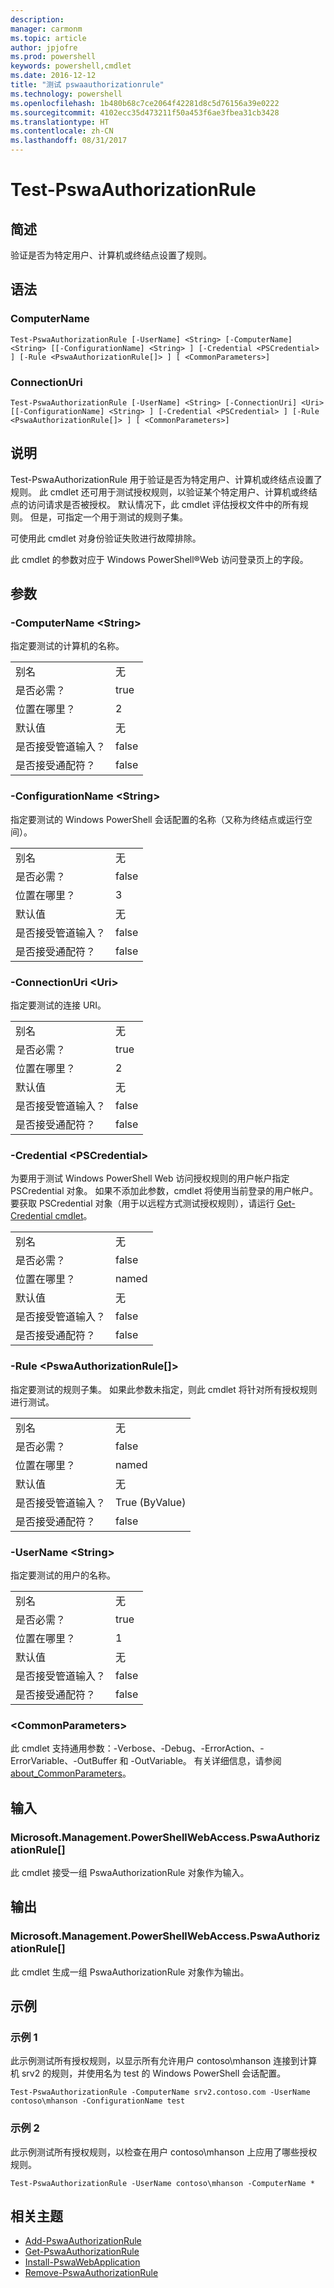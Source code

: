 ```yaml
---
description: 
manager: carmonm
ms.topic: article
author: jpjofre
ms.prod: powershell
keywords: powershell,cmdlet
ms.date: 2016-12-12
title: "测试 pswaauthorizationrule"
ms.technology: powershell
ms.openlocfilehash: 1b480b68c7ce2064f42281d8c5d76156a39e0222
ms.sourcegitcommit: 4102ecc35d473211f50a453f6ae3fbea31cb3428
ms.translationtype: HT
ms.contentlocale: zh-CN
ms.lasthandoff: 08/31/2017
---
```

#  <a name="test-pswaauthorizationrule"></a>Test-PswaAuthorizationRule

##  <a name="synopsis"></a>简述

验证是否为特定用户、计算机或终结点设置了规则。

## <a name="syntax"></a>语法

###  <a name="computername"></a>ComputerName
```
Test-PswaAuthorizationRule [-UserName] <String> [-ComputerName] <String> [[-ConfigurationName] <String> ] [-Credential <PSCredential> ] [-Rule <PswaAuthorizationRule[]> ] [ <CommonParameters>]
```

###  <a name="connectionuri"></a>ConnectionUri
```
Test-PswaAuthorizationRule [-UserName] <String> [-ConnectionUri] <Uri> [[-ConfigurationName] <String> ] [-Credential <PSCredential> ] [-Rule <PswaAuthorizationRule[]> ] [ <CommonParameters>]
```

## <a name="description"></a>说明

Test-PswaAuthorizationRule 用于验证是否为特定用户、计算机或终结点设置了规则。
此 cmdlet 还可用于测试授权规则，以验证某个特定用户、计算机或终结点的访问请求是否被授权。
默认情况下，此 cmdlet 评估授权文件中的所有规则。
但是，可指定一个用于测试的规则子集。

可使用此 cmdlet 对身份验证失败进行故障排除。

此 cmdlet 的参数对应于 Windows PowerShell®Web 访问登录页上的字段。

## <a name="parameters"></a>参数

### <a name="-computername-ltstringgt"></a>-ComputerName &lt;String&gt;

指定要测试的计算机的名称。

|||  
|-|-|
| 别名                              | 无                                 |
| 是否必需？                            | true                                 |
| 位置在哪里？                            | 2                                    |
| 默认值                        | 无                                 |
| 是否接受管道输入？               | false                                |
| 是否接受通配符？          | false                                |

### <a name="-configurationname-ltstringgt"></a>-ConfigurationName &lt;String&gt;

指定要测试的 Windows PowerShell 会话配置的名称（又称为终结点或运行空间）。

|||  
|-|-|
| 别名                              | 无                                 |
| 是否必需？                            | false                                |
| 位置在哪里？                            | 3                                    |
| 默认值                        | 无                                 |
| 是否接受管道输入？               | false                                |
| 是否接受通配符？          | false                                |

### <a name="-connectionuri-lturigt"></a>-ConnectionUri &lt;Uri&gt;

指定要测试的连接 URI。

|||  
|-|-|
| 别名                              | 无                                 |
| 是否必需？                            | true                                 |
| 位置在哪里？                            | 2                                    |
| 默认值                        | 无                                 |
| 是否接受管道输入？               | false                                |
| 是否接受通配符？          | false                                |

### <a name="-credential-ltpscredentialgt"></a>-Credential &lt;PSCredential&gt;

为要用于测试 Windows PowerShell Web 访问授权规则的用户帐户指定 PSCredential 对象。 如果不添加此参数，cmdlet 将使用当前登录的用户帐户。 要获取 PSCredential 对象（用于以远程方式测试授权规则），请运行 [Get-Credential cmdlet](http://go.microsoft.com/fwlink/?LinkID=293936)。

|||  
|-|-|
| 别名                              | 无                                 |
| 是否必需？                            | false                                |
| 位置在哪里？                            | named                                |
| 默认值                        | 无                                 |
| 是否接受管道输入？               | false                                |
| 是否接受通配符？          | false                                |

### <a name="-rule-ltpswaauthorizationrulegt"></a>-Rule &lt;PswaAuthorizationRule\[\]&gt;

指定要测试的规则子集。 如果此参数未指定，则此 cmdlet 将针对所有授权规则进行测试。

|||  
|-|-|
| 别名                              | 无                                 |
| 是否必需？                            | false                                |
| 位置在哪里？                            | named                                |
| 默认值                        | 无                                 |
| 是否接受管道输入？               | True (ByValue)                       |
| 是否接受通配符？          | false                                |

### <a name="-username-ltstringgt"></a>-UserName &lt;String&gt;

指定要测试的用户的名称。

|||  
|-|-|
| 别名                              | 无                                 |
| 是否必需？                            | true                                 |
| 位置在哪里？                            | 1                                    |
| 默认值                        | 无                                 |
| 是否接受管道输入？               | false                                |
| 是否接受通配符？          | false                                |

### <a name="ltcommonparametersgt"></a>&lt;CommonParameters&gt;

此 cmdlet 支持通用参数：-Verbose、-Debug、-ErrorAction、-ErrorVariable、-OutBuffer 和 -OutVariable。
有关详细信息，请参阅 [about_CommonParameters](http://go.microsoft.com/fwlink/p/?LinkID=113216)。

## <a name="inputs"></a>输入

###  <a name="microsoftmanagementpowershellwebaccesspswaauthorizationrule"></a>Microsoft.Management.PowerShellWebAccess.PswaAuthorizationRule\[\]

此 cmdlet 接受一组 PswaAuthorizationRule 对象作为输入。

##  <a name="outputs"></a>输出

###  <a name="microsoftmanagementpowershellwebaccesspswaauthorizationrule"></a>Microsoft.Management.PowerShellWebAccess.PswaAuthorizationRule\[\]

此 cmdlet 生成一组 PswaAuthorizationRule 对象作为输出。

## <a name="examples"></a>示例

### <a name="example-1"></a>示例 1

此示例测试所有授权规则，以显示所有允许用户 contoso\\mhanson 连接到计算机 srv2 的规则，并使用名为 test 的 Windows PowerShell 会话配置。

```
Test-PswaAuthorizationRule -ComputerName srv2.contoso.com -UserName contoso\mhanson -ConfigurationName test
```

### <a name="example-2"></a>示例 2

此示例测试所有授权规则，以检查在用户 contoso\\mhanson 上应用了哪些授权规则。

```
Test-PswaAuthorizationRule -UserName contoso\mhanson -ComputerName *
```

##  <a name="related-topics"></a>相关主题

-  [Add-PswaAuthorizationRule](add-pswaauthorizationrule.md)
-  [Get-PswaAuthorizationRule](get-pswaauthorizationrule.md)
-  [Install-PswaWebApplication](install-pswawebapplication.md)
-  [Remove-PswaAuthorizationRule](remove-pswaauthorizationrule.md)
